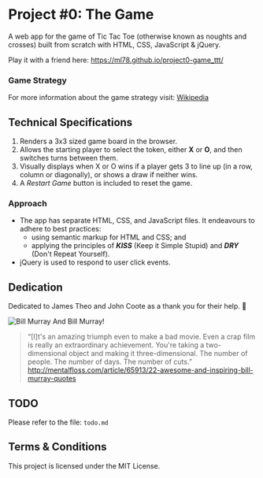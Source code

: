 # Project #0: The Game

A web app for the game of Tic Tac Toe (otherwise known as noughts and crosses) built from scratch with HTML, CSS, JavaScript & jQuery.

Play it with a friend here: https://ml78.github.io/project0-game_ttt/

### Game Strategy
For more information about the game strategy visit: [Wikipedia](https://en.wikipedia.org/wiki/Tic-tac-toe#Strategy)

## Technical Specifications
1. Renders a 3x3 sized game board in the browser.
1. Allows the starting player to select the token, either **X** or __O__, and then switches turns between them.
1. Visually displays when X or O wins if a player gets 3 to line up (in a row, column or diagonally), or shows a draw if neither wins.
1. A _Restart Game_ button is included to reset the game.

### Approach
* The app has separate HTML, CSS, and JavaScript files. It endeavours to adhere to best practices:
  * using semantic markup for HTML and CSS; and
  * applying the principles of ***KISS*** (Keep it Simple Stupid) and ***DRY*** (Don't Repeat Yourself).
* jQuery is used to respond to user click events.

## Dedication

Dedicated to James Theo and John Coote as a thank you for their help. :clap:

![Bill Murray](http://fillmurray.com/50/70)
And Bill Murray!

>“[I]t's an amazing triumph even to make a bad movie. Even a crap film is really an extraordinary achievement. You're taking a two-dimensional object and making it three-dimensional. The number of people. The number of days. The number of cuts.”
 http://mentalfloss.com/article/65913/22-awesome-and-inspiring-bill-murray-quotes

## TODO
Please refer to the file: `todo.md`

## Terms & Conditions
This project is licensed under the MIT License.
